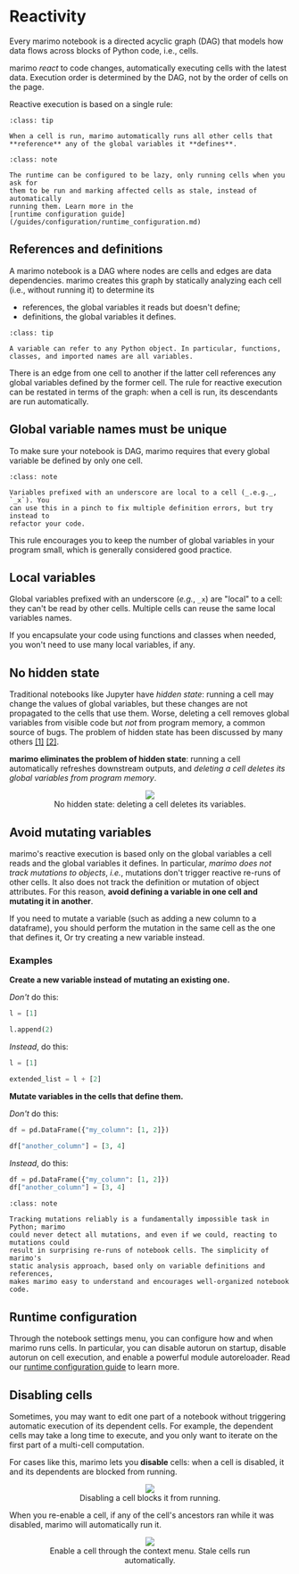 # Reactivity

Every marimo notebook is a directed acyclic graph (DAG) that models how data
flows across blocks of Python code, i.e., cells.

marimo _react_ to code changes, automatically executing cells with the latest
data. Execution order is determined by the DAG, not by the order of cells on
the page.

Reactive execution is based on a single rule:

```{admonition} Runtime Rule
:class: tip

When a cell is run, marimo automatically runs all other cells that
**reference** any of the global variables it **defines**.
```

```{admonition} Lazy evaluation
:class: note

The runtime can be configured to be lazy, only running cells when you ask for
them to be run and marking affected cells as stale, instead of automatically
running them. Learn more in the
[runtime configuration guide](/guides/configuration/runtime_configuration.md)
```

## References and definitions

A marimo notebook is a DAG where nodes are cells and edges are data
dependencies. marimo creates this graph by statically analyzing each cell
(i.e., without running it) to determine its

- references, the global variables it reads but doesn't define;
- definitions, the global variables it defines.

```{admonition} Global variables
:class: tip

A variable can refer to any Python object. In particular, functions,
classes, and imported names are all variables.
```

There is an edge from one cell to another if the latter cell references any
global variables defined by the former cell. The rule for reactive execution
can be restated in terms of the graph: when a cell is run, its descendants are
run automatically.

## Global variable names must be unique

To make sure your notebook is DAG, marimo requires that every global
variable be defined by only one cell.

```{admonition} Local variables
:class: note

Variables prefixed with an underscore are local to a cell (_.e.g._, `_x`). You
can use this in a pinch to fix multiple definition errors, but try instead to
refactor your code.
```

This rule encourages you to keep the number of global variables in your
program small, which is generally considered good practice.

## Local variables

Global variables prefixed with an underscore (_e.g._, `_x`) are "local" to a
cell: they can't be read by other cells. Multiple cells can reuse the same
local variables names.

If you encapsulate your code using functions and classes when needed,
you won't need to use many local variables, if any.

## No hidden state

Traditional notebooks like Jupyter have _hidden state_: running a cell may
change the values of global variables, but these changes are not propagated to
the cells that use them. Worse, deleting a cell removes global
variables from visible code but _not_ from program memory, a common
source of bugs. The problem of hidden state has been discussed by
many others
[[1]](https://austinhenley.com/pubs/Chattopadhyay2020CHI_NotebookPainpoints.pdf)
[[2]](https://docs.google.com/presentation/d/1n2RlMdmv1p25Xy5thJUhkKGvjtV-dkAIsUXP-AL4ffI/edit#slide=id.g362da58057_0_1).

**marimo eliminates the problem of hidden state**: running
a cell automatically refreshes downstream outputs, and _deleting a cell
deletes its global variables from program memory_.

<div align="center">
<figure>
<img src="/_static/docs-delete-cell.gif"/>
<figcaption>No hidden state: deleting a cell deletes its variables.</figcaption>
</figure>
</div>

<a name="reactivity-mutations"></a>

## Avoid mutating variables

marimo's reactive execution is based only on the global variables a cell reads
and the global variables it defines. In particular, _marimo does not track
mutations to objects_, _i.e._, mutations don't trigger reactive re-runs of
other cells. It also does not track the definition or mutation of object
attributes. For this reason, **avoid defining a variable in one cell and
mutating it in another**.

If you need to mutate a variable (such as adding a new column to a dataframe),
you should perform the mutation in the same cell as the one that defines it,
Or try creating a new variable instead.

### Examples

**Create a new variable instead of mutating an existing one.**

_Don't_ do this:

```python
l = [1]
```

```python
l.append(2)
```

_Instead_, do this:

```python
l = [1]
```

```python
extended_list = l + [2]
```

**Mutate variables in the cells that define them.**

_Don't_ do this:

```python
df = pd.DataFrame({"my_column": [1, 2]})
```

```python
df["another_column"] = [3, 4]
```

_Instead_, do this:

```python
df = pd.DataFrame({"my_column": [1, 2]})
df["another_column"] = [3, 4]
```

```{admonition} Why not track mutations?
:class: note

Tracking mutations reliably is a fundamentally impossible task in Python; marimo
could never detect all mutations, and even if we could, reacting to mutations could
result in surprising re-runs of notebook cells. The simplicity of marimo's
static analysis approach, based only on variable definitions and references,
makes marimo easy to understand and encourages well-organized notebook code.
```

## Runtime configuration

Through the notebook settings menu, you can configure how and when marimo runs
cells. In particular, you can disable autorun on startup, disable autorun
on cell execution, and enable a powerful module autoreloader. Read our
[runtime configuration guide](/guides/configuration/runtime_configuration.md) to learn more.

## Disabling cells

Sometimes, you may want to edit one part of a notebook without triggering
automatic execution of its dependent cells. For example, the dependent cells
may take a long time to execute, and you only want to iterate on the first part
of a multi-cell computation.

For cases like this, marimo lets you **disable** cells: when a cell is
disabled, it and its dependents are blocked from running.

<div align="center">
<figure>
<img src="/_static/docs-disable-cell.gif"/>
<figcaption>Disabling a cell blocks it from running.</figcaption>
</figure>
</div>

When you re-enable a cell, if any of the cell's ancestors ran while it was
disabled, marimo will automatically run it.

<div align="center">
<figure>
<img src="/_static/docs-enable-cell.gif"/>
<figcaption>Enable a cell through the context menu. Stale cells run
automatically.</figcaption>
</figure>
</div>
